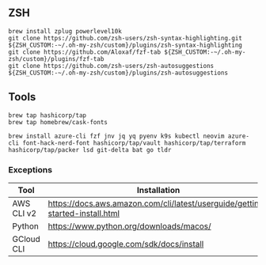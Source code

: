 ##

## ZSH

```
brew install zplug powerlevel10k
git clone https://github.com/zsh-users/zsh-syntax-highlighting.git ${ZSH_CUSTOM:-~/.oh-my-zsh/custom}/plugins/zsh-syntax-highlighting
git clone https://github.com/Aloxaf/fzf-tab ${ZSH_CUSTOM:-~/.oh-my-zsh/custom}/plugins/fzf-tab
git clone https://github.com/zsh-users/zsh-autosuggestions ${ZSH_CUSTOM:-~/.oh-my-zsh/custom}/plugins/zsh-autosuggestions
```

## Tools

```
brew tap hashicorp/tap
brew tap homebrew/cask-fonts

brew install azure-cli fzf jnv jq yq pyenv k9s kubectl neovim azure-cli font-hack-nerd-font hashicorp/tap/vault hashicorp/tap/terraform hashicorp/tap/packer lsd git-delta bat go tldr
```

### Exceptions

| Tool       | Installation                                                                  |
| ---------- | ----------------------------------------------------------------------------- |
| AWS CLI v2 | https://docs.aws.amazon.com/cli/latest/userguide/getting-started-install.html |
| Python     | https://www.python.org/downloads/macos/                                       |
| GCloud CLI | https://cloud.google.com/sdk/docs/install                                     |
